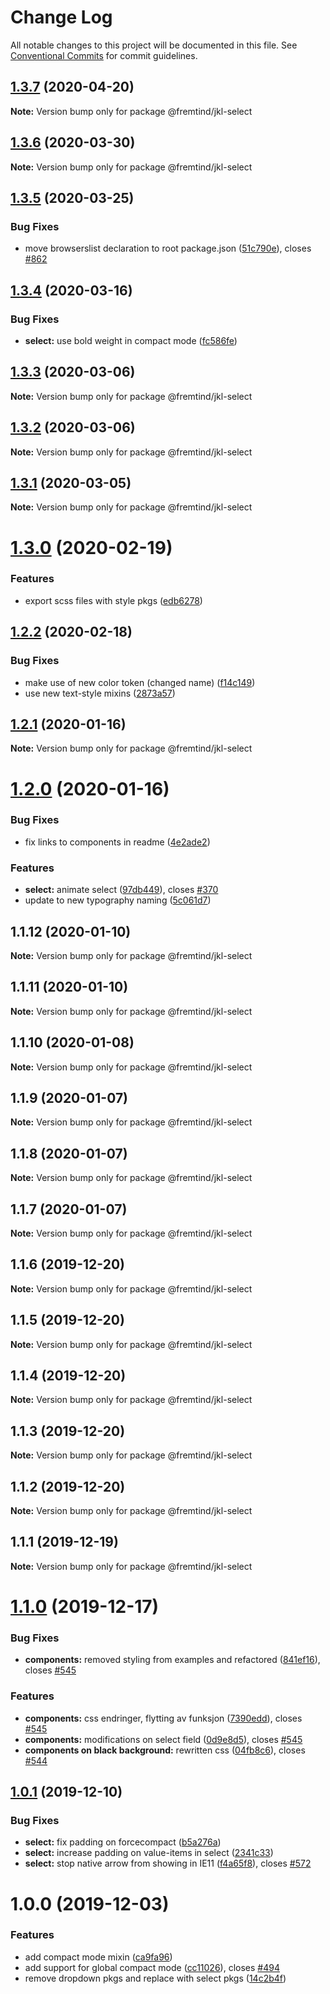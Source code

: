 # Change Log

All notable changes to this project will be documented in this file.
See [Conventional Commits](https://conventionalcommits.org) for commit guidelines.

## [1.3.7](https://github.com/fremtind/jokul/compare/@fremtind/jkl-select@1.3.6...@fremtind/jkl-select@1.3.7) (2020-04-20)

**Note:** Version bump only for package @fremtind/jkl-select





## [1.3.6](https://github.com/fremtind/jokul/compare/@fremtind/jkl-select@1.3.5...@fremtind/jkl-select@1.3.6) (2020-03-30)

**Note:** Version bump only for package @fremtind/jkl-select





## [1.3.5](https://github.com/fremtind/jokul/compare/@fremtind/jkl-select@1.3.4...@fremtind/jkl-select@1.3.5) (2020-03-25)


### Bug Fixes

* move browserslist declaration to root package.json ([51c790e](https://github.com/fremtind/jokul/commit/51c790ea79ca3d667871380c6bfbe85a5738920b)), closes [#862](https://github.com/fremtind/jokul/issues/862)





## [1.3.4](https://github.com/fremtind/jokul/compare/@fremtind/jkl-select@1.3.3...@fremtind/jkl-select@1.3.4) (2020-03-16)


### Bug Fixes

* **select:** use bold weight in compact mode ([fc586fe](https://github.com/fremtind/jokul/commit/fc586fef4350ecec3ca7eab026c0388275a7ce5a))





## [1.3.3](https://github.com/fremtind/jokul/compare/@fremtind/jkl-select@1.3.2...@fremtind/jkl-select@1.3.3) (2020-03-06)

**Note:** Version bump only for package @fremtind/jkl-select





## [1.3.2](https://github.com/fremtind/jokul/compare/@fremtind/jkl-select@1.3.1...@fremtind/jkl-select@1.3.2) (2020-03-06)

**Note:** Version bump only for package @fremtind/jkl-select





## [1.3.1](https://github.com/fremtind/jokul/compare/@fremtind/jkl-select@1.3.0...@fremtind/jkl-select@1.3.1) (2020-03-05)

**Note:** Version bump only for package @fremtind/jkl-select





# [1.3.0](https://github.com/fremtind/jokul/compare/@fremtind/jkl-select@1.2.2...@fremtind/jkl-select@1.3.0) (2020-02-19)


### Features

* export scss files with style pkgs ([edb6278](https://github.com/fremtind/jokul/commit/edb627838075d3d613ae78b6aae765c81067ba6a))





## [1.2.2](https://github.com/fremtind/jokul/compare/@fremtind/jkl-select@1.2.1...@fremtind/jkl-select@1.2.2) (2020-02-18)


### Bug Fixes

* make use of new color token (changed name) ([f14c149](https://github.com/fremtind/jokul/commit/f14c149f779e65fe0775afde4421aef26be8ed1d))
* use new text-style mixins ([2873a57](https://github.com/fremtind/jokul/commit/2873a57f4570ddb87a7390a773433d26a9fde4ac))





## [1.2.1](https://github.com/fremtind/jokul/compare/@fremtind/jkl-select@1.2.0...@fremtind/jkl-select@1.2.1) (2020-01-16)

**Note:** Version bump only for package @fremtind/jkl-select





# [1.2.0](https://github.com/fremtind/jokul/compare/@fremtind/jkl-select@1.1.3...@fremtind/jkl-select@1.2.0) (2020-01-16)


### Bug Fixes

* fix links to components in readme ([4e2ade2](https://github.com/fremtind/jokul/commit/4e2ade2f71d4fa1bd80e4e3d823691589207b641))


### Features

* **select:** animate select ([97db449](https://github.com/fremtind/jokul/commit/97db449eb11b3454bb879ff2db9d1e44707ba8b9)), closes [#370](https://github.com/fremtind/jokul/issues/370)
* update to new typography naming ([5c061d7](https://github.com/fremtind/jokul/commit/5c061d7b52529f83a16cf944db240984b67f5229))





## 1.1.12 (2020-01-10)

**Note:** Version bump only for package @fremtind/jkl-select





## 1.1.11 (2020-01-10)

**Note:** Version bump only for package @fremtind/jkl-select





## 1.1.10 (2020-01-08)

**Note:** Version bump only for package @fremtind/jkl-select





## 1.1.9 (2020-01-07)

**Note:** Version bump only for package @fremtind/jkl-select





## 1.1.8 (2020-01-07)

**Note:** Version bump only for package @fremtind/jkl-select





## 1.1.7 (2020-01-07)

**Note:** Version bump only for package @fremtind/jkl-select





## 1.1.6 (2019-12-20)

**Note:** Version bump only for package @fremtind/jkl-select





## 1.1.5 (2019-12-20)

**Note:** Version bump only for package @fremtind/jkl-select





## 1.1.4 (2019-12-20)

**Note:** Version bump only for package @fremtind/jkl-select





## 1.1.3 (2019-12-20)

**Note:** Version bump only for package @fremtind/jkl-select





## 1.1.2 (2019-12-20)

**Note:** Version bump only for package @fremtind/jkl-select

## 1.1.1 (2019-12-19)

**Note:** Version bump only for package @fremtind/jkl-select

# [1.1.0](https://github.com/fremtind/jokul/compare/@fremtind/jkl-select@1.0.1...@fremtind/jkl-select@1.1.0) (2019-12-17)

### Bug Fixes

-   **components:** removed styling from examples and refactored ([841ef16](https://github.com/fremtind/jokul/commit/841ef161c6f9d76cc08cbbd5fc77c4a97334e3db)), closes [#545](https://github.com/fremtind/jokul/issues/545)

### Features

-   **components:** css endringer, flytting av funksjon ([7390edd](https://github.com/fremtind/jokul/commit/7390eddfadd941a0465267afba35a81ca446f438)), closes [#545](https://github.com/fremtind/jokul/issues/545)
-   **components:** modifications on select field ([0d9e8d5](https://github.com/fremtind/jokul/commit/0d9e8d5df72668bd7c47c34eef649b961bd04a35)), closes [#545](https://github.com/fremtind/jokul/issues/545)
-   **components on black background:** rewritten css ([04fb8c6](https://github.com/fremtind/jokul/commit/04fb8c62aecfb2aa2141687d561d36cf5893dd04)), closes [#544](https://github.com/fremtind/jokul/issues/544)

## [1.0.1](https://github.com/fremtind/jokul/compare/@fremtind/jkl-select@1.0.0...@fremtind/jkl-select@1.0.1) (2019-12-10)

### Bug Fixes

-   **select:** fix padding on forcecompact ([b5a276a](https://github.com/fremtind/jokul/commit/b5a276a8effd08a5cc276eb7dc927be11b4c6020))
-   **select:** increase padding on value-items in select ([2341c33](https://github.com/fremtind/jokul/commit/2341c33519b43df1e669cb3ebc61ed0f89bca4ca))
-   **select:** stop native arrow from showing in IE11 ([f4a65f8](https://github.com/fremtind/jokul/commit/f4a65f8060b7a4de072a24ca73950af3c86b29cd)), closes [#572](https://github.com/fremtind/jokul/issues/572)

# 1.0.0 (2019-12-03)

### Features

-   add compact mode mixin ([ca9fa96](https://github.com/fremtind/jokul/commit/ca9fa96b7de2be50646af0cb444206c3eebcfc4a))
-   add support for global compact mode ([cc11026](https://github.com/fremtind/jokul/commit/cc11026207dfef2a0b3b074b88e071783d2820fd)), closes [#494](https://github.com/fremtind/jokul/issues/494)
-   remove dropdown pkgs and replace with select pkgs ([14c2b4f](https://github.com/fremtind/jokul/commit/14c2b4fa5a236e2d7824834a7b074ae62ce870b4))
